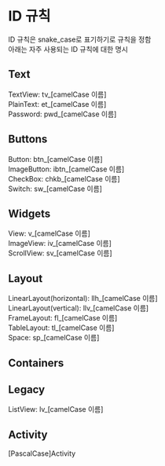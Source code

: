# ID 규칙  
ID 규칙은 snake_case로 표기하기로 규칙을 정함  
아래는 자주 사용되는 ID 규칙에 대한 명시  

## Text  
TextView: tv_[camelCase 이름]  
PlainText: et_[camelCase 이름]  
Password: pwd_[camelCase 이름]  

## Buttons  
Button: btn_[camelCase 이름]  
ImageButton: ibtn_[camelCase 이름]  
CheckBox: chkb_[camelCase 이름]  
Switch: sw_[camelCase 이름]  

## Widgets  
View: v_[camelCase 이름]  
ImageView: iv_[camelCase 이름]  
ScrollView: sv_[camelCase 이름]  

## Layout
LinearLayout(horizontal): llh_[camelCase 이름]  
LinearLayout(vertical): llv_[camelCase 이름]  
FrameLayout: fl_[camelCase 이름]  
TableLayout: tl_[camelCase 이름]  
Space: sp_[camelCase 이름]  

## Containers  

## Legacy
ListView: lv_[camelCase 이름]

## Activity  
[PascalCase]Activity  